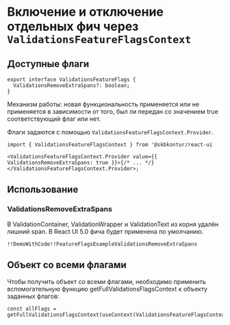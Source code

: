 # Включение и отключение отдельных фич через `ValidationsFeatureFlagsContext`

## Доступные флаги

    export interface ValidationsFeatureFlags {
      ValidationsRemoveExtraSpans?: boolean;
    }

Механизм работы: новая функциональность применяется или не применяется в зависимости от того, был ли передан со значением true соответствующий флаг или нет.

Флаги задаются с помощью `ValidationsFeatureFlagsContext.Provider`.

    import { ValidationsFeatureFlagsContext } from '@skbkontur/react-ui

    <ValidationsFeatureFlagsContext.Provider value={{ ValidationsRemoveExtraSpans: true }}>{/* ... */}</ValidationsFeatureFlagsContext.Provider>;

## Использование

### ValidationsRemoveExtraSpans

В ValidationContainer, ValidationWrapper и ValidationText из корня удалён лишний span.
В React UI 5.0 фича будет применена по умолчанию.

    !!DemoWithCode!!FeatureFlagsExampleValidationsRemoveExtraSpans

## Объект со всеми флагами

Чтобы получить объект со всеми флагами, необходимо применить вспомогательную функцию getFullValidationsFlagsContext к объекту заданных флагов:

    const allFlags = getFullValidationsFlagsContext(useContext(ValidationsFeatureFlagsContext));
